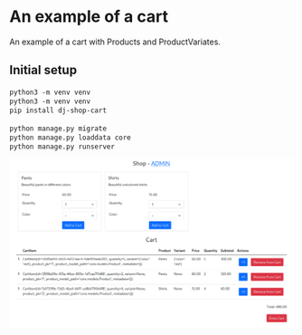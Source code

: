 # An example of a cart 

An example of a cart with Products and ProductVariates.

## Initial setup

```
python3 -m venv venv
python3 -m venv venv
pip install dj-shop-cart

python manage.py migrate
python manage.py loaddata core
python manage.py runserver
```

![Example Cart](./example_cart.png)